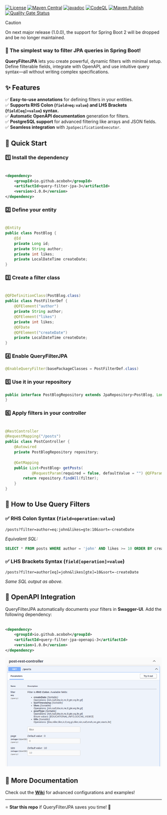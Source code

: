 [![License](https://img.shields.io/github/license/acoboh/query-filter-jpa.svg)](https://raw.githubusercontent.com/acoboh/query-filter-jpa/main/LICENSE)
[![Maven Central](https://img.shields.io/maven-central/v/io.github.acoboh/query-filter-jpa-3.svg)](https://central.sonatype.com/artifact/io.github.acoboh/query-filter-jpa-3)
[![javadoc](https://javadoc.io/badge2/io.github.acoboh/query-filter-jpa-3/javadoc.svg)](https://javadoc.io/doc/io.github.acoboh/query-filter-jpa)
[![CodeQL](https://github.com/acoboh/query-filter-jpa/actions/workflows/codeql.yml/badge.svg)](https://github.com/acoboh/query-filter-jpa/actions/workflows/codeql.yml)
[![Maven Publish](https://github.com/acoboh/query-filter-jpa/actions/workflows/maven-publish.yml/badge.svg)](https://github.com/acoboh/query-filter-jpa/actions/workflows/maven-publish.yml)
[![Quality Gate Status](https://sonarcloud.io/api/project_badges/measure?project=acoboh_query-filter-jpa&metric=alert_status)](https://sonarcloud.io/summary/new_code?id=acoboh_query-filter-jpa)

> [!CAUTION]
> On next major release (1.0.0), the support for Spring Boot 2 will be dropped and be no longer maintained.

### 🔹 The simplest way to filter JPA queries in Spring Boot!

**QueryFilterJPA** lets you create powerful, dynamic filters with minimal setup. Define filterable fields, integrate
with OpenAPI, and use intuitive query syntax—all without writing complex specifications.

## ✨ Features

✅ **Easy-to-use annotations** for defining filters in your entities.  
✅ **Supports RHS Colon (`field=eq:value`) and LHS Brackets (`field[eq]=value`) syntax.**  
✅ **Automatic OpenAPI documentation** generation for filters.  
✅ **PostgreSQL support** for advanced filtering like arrays and JSON fields.  
✅ **Seamless integration** with `JpaSpecificationExecutor`.

## 🚀 Quick Start

### 1️⃣ Install the dependency

```xml

<dependency>
    <groupId>io.github.acoboh</groupId>
    <artifactId>query-filter-jpa-3</artifactId>
    <version>1.0.0</version>
</dependency>
```

### 2️⃣ Define your entity

```java

@Entity
public class PostBlog {
	@Id
	private Long id;
	private String author;
	private int likes;
	private LocalDateTime createDate;
}
```

### 3️⃣ Create a filter class

```java

@QFDefinitionClass(PostBlog.class)
public class PostFilterDef {
	@QFElement("author")
	private String author;
	@QFElement("likes")
	private int likes;
	@QFDate
	@QFElement("createDate")
	private LocalDateTime createDate;
}
```

### 4️⃣ Enable QueryFilterJPA

```java
@EnableQueryFilter(basePackageClasses = PostFilterDef.class)
```

### 5️⃣ Use it in your repository

```java
public interface PostBlogRepository extends JpaRepository<PostBlog, Long>, JpaSpecificationExecutor<PostBlog> {
}
```

### 6️⃣ Apply filters in your controller

```java

@RestController
@RequestMapping("/posts")
public class PostController {
	@Autowired
	private PostBlogRepository repository;

	@GetMapping
	public List<PostBlog> getPosts(
			@RequestParam(required = false, defaultValue = "") @QFParam(PostFilterDef.class) QueryFilter<PostBlog> filter) {
		return repository.findAll(filter);
	}
}
```

## 🎯 How to Use Query Filters

### ✅ RHS Colon Syntax (`field=operation:value`)

```url
/posts?filter=author=eq:john&likes=gte:10&sort=-createDate
```

_Equivalent SQL:_

```sql
SELECT * FROM posts WHERE author = 'john' AND likes >= 10 ORDER BY create_date DESC;
```

### ✅ LHS Brackets Syntax (`field[operation]=value`)

```url
/posts?filter=author[eq]=john&likes[gte]=10&sort=-createDate
```

_Same SQL output as above._

## 📢 OpenAPI Integration

QueryFilterJPA automatically documents your filters in **Swagger-UI**. Add the following dependency:

```xml

<dependency>
    <groupId>io.github.acoboh</groupId>
    <artifactId>query-filter-jpa-openapi-3</artifactId>
    <version>1.0.0</version>
</dependency>
```

![OpenAPI Example](/doc/resources/swagger-example-posts.png)

## 📖 More Documentation

Check out the **[Wiki](https://github.com/acoboh/query-filter-jpa/wiki)** for advanced configurations and examples!

---
⭐ **Star this repo** if QueryFilterJPA saves you time! 🚀
